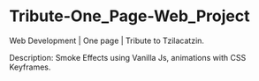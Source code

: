 # Tribute-One_Page-Web_Project

Web Development | One page | Tribute to Tzilacatzin.

Description: Smoke Effects using Vanilla Js, animations with CSS Keyframes. 
